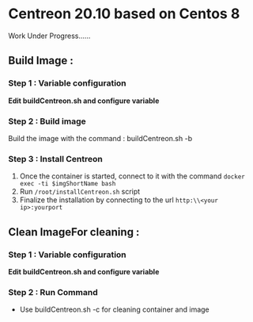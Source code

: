 # Centreon 20.10 based on Centos 8

Work Under Progress......




## Build Image :

### Step 1 : Variable configuration

**Edit buildCentreon.sh and configure variable**


### Step 2 : Build image

Build the image with the command : buildCentreon.sh -b

### Step 3 : Install Centreon

1. Once the container is started, connect to it with the command ``` docker exec -ti $imgShortName bash ```
2. Run ```/root/installCentreon.sh``` script
3. Finalize the installation by connecting to the url ```http:\\<your ip>:yourport```

## Clean ImageFor cleaning : 

### Step 1 : Variable configuration

**Edit buildCentreon.sh and configure variable**

### Step 2 : Run Command
- Use  buildCentreon.sh -c for cleaning container and image 


